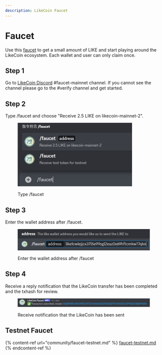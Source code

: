 ```yaml
---
description: LikeCoin Faucet
---
```


# Faucet

Use this [faucet](https://faucet.like.co/) to get a small amount of LIKE and start playing around the LikeCoin ecosystem. Each wallet and user can only claim once.

## Step 1

Go to [LikeCoin Discord](https://discord.gg/likecoin) #faucet-mainnet channel. If you cannot see the channel please go to the #verify channel and get started.

## Step 2

Type /faucet and choose "Receive 2.5 LIKE on likecoin-mainnet-2".

<figure><img src="../.gitbook/assets/faucet-mainnet 1.png" alt=""><figcaption><p>Type /faucet</p></figcaption></figure>

## Step 3

Enter the wallet address after /faucet.

<figure><img src="../.gitbook/assets/faucet-mainnet 2.png" alt=""><figcaption><p>Enter the wallet address after /faucet</p></figcaption></figure>

## Step 4

Receive a reply notification that the LikeCoin transfer has been completed and the txhash for review.

<figure><img src="../.gitbook/assets/faucet-mainnet 3.png" alt=""><figcaption><p>Receive notification that the LikeCoin has been sent</p></figcaption></figure>

## Testnet Faucet

{% content-ref url="community/faucet-testnet.md" %}
[faucet-testnet.md](community/faucet-testnet.md)
{% endcontent-ref %}
